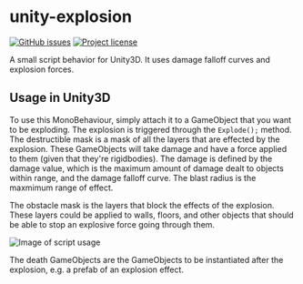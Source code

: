 # unity-explosion
[![GitHub issues](https://img.shields.io/github/issues/davidfrp/unity-explosion.svg)](https://github.com/davidfrp/unity-explosion/issues)
[![Project license](https://img.shields.io/github/license/davidfrp/unity-explosion.svg)](https://raw.githubusercontent.com/davidfrp/unity-explosion/master/LICENSE)

A small script behavior for Unity3D. It uses damage falloff curves and explosion forces.

## Usage in Unity3D
To use this MonoBehaviour, simply attach it to a GameObject that you want to be exploding. The explosion is triggered through the `Explode();` method. The destructible mask is a mask of all the layers that are effected by the explosion. These GameObjects will take damage and have a force applied to them (given that they're rigidbodies). The damage is defined by the damage value, which is the maximum amount of damage dealt to objects within range, and the damage falloff curve. The blast radius is the maxmimum range of effect.

The obstacle mask is the layers that block the effects of the explosion. These layers could be applied to walls, floors, and other objects that should be able to stop an explosive force going through them.

![Image of script usage](https://i.imgur.com/cSbiZdt.png)

The death GameObjects are the GameObjects to be instantiated after the explosion, e.g. a prefab of an explosion effect.
